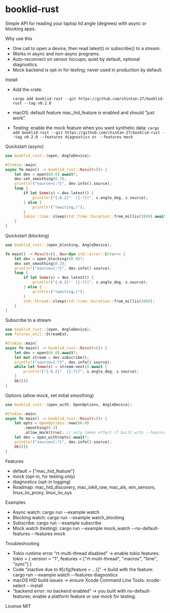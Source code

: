 # booklid-rust

Simple API for reading your laptop lid angle (degrees) with async or blocking apps.

Why use this
- One call to open a device, then read latest() or subscribe() to a stream.
- Works in async and non-async programs.
- Auto-reconnect on sensor hiccups; quiet by default, optional diagnostics.
- Mock backend is opt-in for testing; never used in production by default.

Install
- Add the crate:

  `cargo add booklid-rust --git https://github.com/chintan-27/booklid-rust --tag v0.2.0`
- macOS: default feature mac_hid_feature is enabled and should “just work”.
- Testing: enable the mock feature when you want synthetic data:
  `cargo add booklid-rust --git https://github.com/chintan-27/booklid-rust --tag v0.2.0 --features diagnostics or --features mock`

Quickstart (async)
```rust
use booklid_rust::{open, AngleDevice};

#[tokio::main]
async fn main() -> booklid_rust::Result<()> {
    let dev = open(60.0).await?;
    dev.set_smoothing(0.3);
    println!("source={:?}", dev.info().source);
    loop {
        if let Some(s) = dev.latest() {
            println!("{:6.2}°  [{:?}]", s.angle_deg, s.source);
        } else {
            println!("(waiting…)");
        }
        tokio::time::sleep(std::time::Duration::from_millis(200)).await;
    }
}
```

Quickstart (blocking)
```rust
use booklid_rust::{open_blocking, AngleDevice};

fn main() -> Result<(), Box<dyn std::error::Error>> {
    let dev = open_blocking(60.0)?;
    dev.set_smoothing(0.3);
    println!("source={:?}", dev.info().source);
    loop {
        if let Some(s) = dev.latest() {
            println!("{:6.2}°  [{:?}]", s.angle_deg, s.source);
        } else {
            println!("(waiting…)");
        }
        std::thread::sleep(std::time::Duration::from_millis(200));
    }
}
```

Subscribe to a stream
```rust
use booklid_rust::{open, AngleDevice};
use futures_util::StreamExt;

#[tokio::main]
async fn main() -> booklid_rust::Result<()> {
    let dev = open(60.0).await?;
    let mut stream = dev.subscribe();
    println!("source={:?}", dev.info().source);
    while let Some(s) = stream.next().await {
        println!("{:6.2}°  [{:?}]", s.angle_deg, s.source);
    }
    Ok(())
}
```

Options (allow mock, set initial smoothing)
```rust
use booklid_rust::{open_with, OpenOptions, AngleDevice};

#[tokio::main]
async fn main() -> booklid_rust::Result<()> {
    let opts = OpenOptions::new(60.0)
        .smoothing(0.3)
        .allow_mock(true); // only takes effect if built with --features mock
    let dev = open_with(opts).await?;
    println!("source={:?}", dev.info().source);
    Ok(())
}
```

Features
- default = ["mac_hid_feature"]
- mock (opt-in, for testing only)
- diagnostics (opt-in logging)
- Roadmap: mac_hid_discovery, mac_iokit_raw, mac_als, win_sensors, linux_iio_proxy, linux_iio_sys

Examples
- Async watch: cargo run --example watch
- Blocking watch: cargo run --example watch_blocking
- Subscribe: cargo run --example subscribe
- Mock watch (testing): cargo run --example mock_watch --no-default-features --features mock

Troubleshooting
- Tokio runtime error “rt-multi-thread disabled” → enable tokio features:
  tokio = { version = "1", features = ["rt-multi-thread", "macros", "time", "sync"] }
- Code “inactive due to #[cfg(feature = ...)]” → build with the feature:
  cargo run --example watch --features diagnostics
- macOS HID build issues → ensure Xcode Command Line Tools:
  xcode-select --install
- “backend error: no backend enabled” → you built with no-default-features; enable a platform feature or use mock for testing.

License
MIT